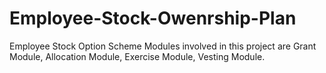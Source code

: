# Employee-Stock-Owenrship-Plan
Employee Stock Option Scheme Modules involved in this project are Grant Module, Allocation Module, Exercise Module, Vesting Module.
